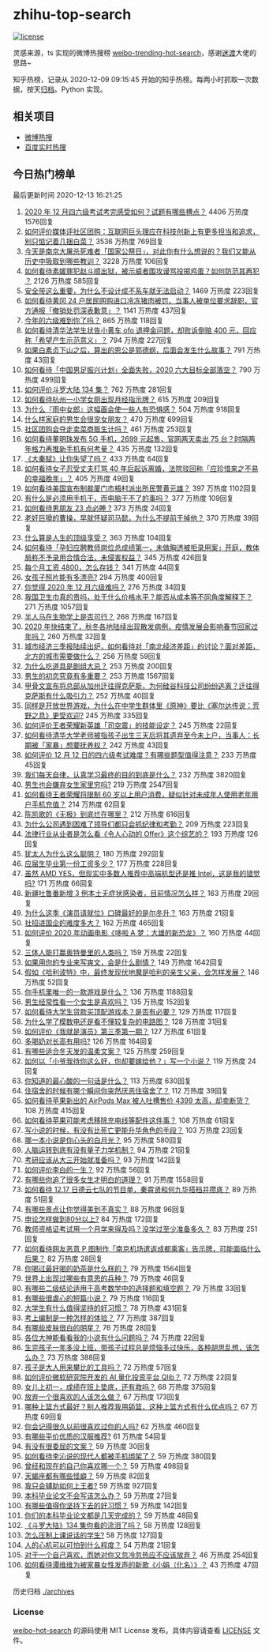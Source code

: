 # zhihu-top-search

[![license](https://img.shields.io/github/license/Arrackisarookie/zhihu-top-search)](https://github.com/Arrackisarookie/zhihu-top-search/blob/master/LICENSE)

灵感来源，ts 实现的微博热搜榜 [weibo-trending-hot-search](https://github.com/justjavac/weibo-trending-hot-search)，感谢[迷渡](https://github.com/justjavac)大佬的思路~

知乎热榜，记录从 2020-12-09 09:15:45 开始的知乎热榜。每两小时抓取一次数据，按天[归档](./archives)。Python 实现。

## 相关项目
+ [微博热搜](https://github.com/Arrackisarookie/weibo-hot-search)
+ [百度实时热搜](https://github.com/Arrackisarookie/baidu-hot-search)

## 今日热门榜单

<!-- Rank Begin -->

最后更新时间 2020-12-13 16:21:25

1. [2020 年 12 月四六级考试考完感受如何？试题有哪些槽点？](https://www.zhihu.com/question/434463391) 4406 万热度 1576回复
1. [如何评价媒体评社区团购：互联网巨头理应在科技创新上有更多担当和追求，别只惦记着几捆白菜？](https://www.zhihu.com/question/434417447) 3536 万热度 769回复
1. [今天是南京大屠杀死难者「国家公祭日」，对此你有什么想说的？我们又能从历史中吸取到哪些教训？](https://www.zhihu.com/question/434587937) 3228 万热度 106回复
1. [如何看待素媛罪犯赵斗顺出狱，被示威者围攻谩骂投掷鸡蛋？如何防范其再犯 ？](https://www.zhihu.com/question/434463282) 2126 万热度 585回复
1. [安全带这么重要，为什么不设计成不系车就无法启动？](https://www.zhihu.com/question/30162877) 1469 万热度 223回复
1. [如何看待黄冈 24 户居民网购进口冷冻猪肉被罚，当事人被单位要求辞职，官方通报「撤销处罚深表歉意」？](https://www.zhihu.com/question/434428147) 1141 万热度 437回复
1. [今年的六级难到你了吗？](https://www.zhihu.com/question/434520166) 865 万热度 118回复
1. [如何看待清华法学生状告小黄车 ofo 退押金问题，却败诉倒赔 400 元，回应称「希望产生示范意义」？](https://www.zhihu.com/question/434207689) 794 万热度 227回复
1. [如果白素贞下山之后，算出的恩公是郭德纲，后面会发生什么故事？](https://www.zhihu.com/question/432038058) 791 万热度 43回复
1. [如何看待「中国男足振兴计划」全面失败，2020 六大目标全部落空？](https://www.zhihu.com/question/434286196) 790 万热度 499回复
1. [如何评价斗罗大陆 134 集？](https://www.zhihu.com/question/433566197) 762 万热度 281回复
1. [如何看待杭州一小学女厕出现月经指示牌？](https://www.zhihu.com/question/434355875) 615 万热度 209回复
1. [为什么『雨中女郎』这幅画会使一些人有恐惧感？](https://www.zhihu.com/question/21525225) 504 万热度 918回复
1. [什么样家庭的男生会很宠女朋友？](https://www.zhihu.com/question/313152078) 470 万热度 699回复
1. [社区团购会夺走卖菜商贩生计吗？](https://www.zhihu.com/question/432629894) 461 万热度 253回复
1. [如何看待董明珠发布 5G 手机，2699 元起售，官网两天卖出 75 台？时隔两年格力再推新手机有何考量？](https://www.zhihu.com/question/434021475) 435 万热度 132回复
1. [《大秦赋》让你失望了吗？](https://www.zhihu.com/question/433283289) 433 万热度 64回复
1. [如何看待女子忍受丈夫打骂 40 年后起诉离婚，法院驳回称「应珍惜来之不易的幸福晚年」？](https://www.zhihu.com/question/434543281) 405 万热度 49回复
1. [如何看待美国宣布制裁厦门市梧村派出所民警黄元雄？](https://www.zhihu.com/question/434376954) 397 万热度 1102回复
1. [有什么是必须用手机干，而电脑干不了的事吗？](https://www.zhihu.com/question/433696129) 377 万热度 109回复
1. [如何看待男朋友 23 点必睡 ?](https://www.zhihu.com/question/365619051) 373 万热度 24回复
1. [老奸巨猾的曹操，早就怀疑司马懿，为什么不提前干掉他？](https://www.zhihu.com/question/427132978) 370 万热度 39回复
1. [什么算是人生的顶级享受？](https://www.zhihu.com/question/56328597) 363 万热度 104回复
1. [如何看待「孕妇应聘教师岗位总成绩第一，未做胸透被拒录用案」开庭，教体局称不予录用合情合法，未侵害权益？](https://www.zhihu.com/question/434376977) 345 万热度 426回复
1. [每个月工资 4800，怎么存钱？](https://www.zhihu.com/question/433122058) 341 万热度 44回复
1. [女孩子照片能有多漂亮?](https://www.zhihu.com/question/326533306) 294 万热度 400回复
1. [你觉得 2020 年 12 月六级难吗？](https://www.zhihu.com/question/434521903) 276 万热度 34回复
1. [我国卫生巾真的贵吗，处于什么价格水平？能否从成本等不同角度解释下？](https://www.zhihu.com/question/418037409) 271 万热度 1057回复
1. [半人马在生物学上是否可行？](https://www.zhihu.com/question/427605771) 268 万热度 167回复
1. [2020 年快结束了，秋冬各地陆续出现散发病例，疫情发展会影响春节回家过年吗？](https://www.zhihu.com/question/434611425) 260 万热度 32回复
1. [城市经济三季报陆续出炉，如何看待对「南北经济差距」的讨论？面对差距，北方的城市需要做什么？](https://www.zhihu.com/question/434197542) 256 万热度 59回复
1. [为什么吃道具是剧组大忌？](https://www.zhihu.com/question/47907880) 253 万热度 200回复
1. [男生的初恋究竟有多重要？](https://www.zhihu.com/question/284422641) 253 万热度 1567回复
1. [甲骨文宣布将总部从加州迁往得克萨斯，为何硅谷科技公司纷纷逃离？迁往得克萨斯有什么吸引力？](https://www.zhihu.com/question/434610442) 252 万热度 40回复
1. [同样是开放世界游戏，为什么在中学生群体里《原神》要比《塞尔达传说：荒野之息》更受欢迎?](https://www.zhihu.com/question/431797416) 245 万热度 335回复
1. [如何评价王者荣耀新英雄「司空震」的技能设定？](https://www.zhihu.com/question/434389291) 245 万热度 22回复
1. [如何看待清华大学老师被指孩子出生三天后将其遗弃至今未上户，当事人：长期被「家暴」想要抚养权？](https://www.zhihu.com/question/434516431) 242 万热度 43回复
1. [如何评价 12 月 12 日的四六级考试难度？有哪些题型值得注意？](https://www.zhihu.com/question/434464820) 233 万热度 45回复
1. [我们每天自律，认真学习最终的目的到底是什么？](https://www.zhihu.com/question/341125873) 232 万热度 3820回复
1. [男生也会嫌弃女生家里穷吗?](https://www.zhihu.com/question/372689929) 219 万热度 2547回复
1. [如何看待王者荣耀将限制 60 岁以上用户消费，疑似针对未成年人使用老年用户手机充值？](https://www.zhihu.com/question/434375221) 214 万热度 62回复
1. [陈凯歌的《无极》到底烂在哪里？](https://www.zhihu.com/question/20702665) 212 万热度 616回复
1. [为什么公司遇到困难了领导们都只会抓纪律和考勤？](https://www.zhihu.com/question/432303634) 209 万热度 223回复
1. [法律行业从业者是怎么看《令人心动的 Offer》这个综艺的？](https://www.zhihu.com/question/429842469) 193 万热度 126回复
1. [犹太人为什么这么聪明？](https://www.zhihu.com/question/19597316) 180 万热度 292回复
1. [应届生毕业第一份工资多少？](https://www.zhihu.com/question/344657217) 177 万热度 228回复
1. [虽然 AMD YES，但现实中多数人推荐中高端机型还是推 Intel，这是我的错觉吗?](https://www.zhihu.com/question/433988855) 171 万热度 66回复
1. [新疆吐鲁番新增 3 例本土无症状感染者，目前情况怎么样？](https://www.zhihu.com/question/434492097) 163 万热度 29回复
1. [为什么这季《演员请就位》口碑最好的是尔冬升？](https://www.zhihu.com/question/433301396) 163 万热度 21回复
1. [社招进国企的难度多大？](https://www.zhihu.com/question/313061788) 162 万热度 465回复
1. [如何评价 2020 年动画电影《哆啦 A 梦：大雄的新恐龙》？](https://www.zhihu.com/question/336041197) 160 万热度 44回复
1. [三体人能打赢奥特曼里的人类吗？](https://www.zhihu.com/question/431673739) 159 万热度 22回复
1. [如果用你的专业来写爽文，会是什么剧情？](https://www.zhihu.com/question/394297429) 149 万热度 1642回复
1. [假如《哈利波特》中，最终发现伏地魔是哈利的亲生父亲，会怎样发展？](https://www.zhihu.com/question/433010436) 146 万热度 52回复
1. [你手机里唯一的一款游戏是什么？](https://www.zhihu.com/question/430068341) 136 万热度 1188回复
1. [男生经常性看一个女生是喜欢吗？](https://www.zhihu.com/question/430158905) 135 万热度 152回复
1. [如何看待大学生贷款买顶配游戏本？是否有必要？](https://www.zhihu.com/question/434145656) 129 万热度 117回复
1. [为什么学了模数电还是看不懂较复杂的电路图？](https://www.zhihu.com/question/432824969) 128 万热度 31回复
1. [如何评价《我就是演员》第三季第一期？](https://www.zhihu.com/question/352732719) 127 万热度 61回复
1. [多喝奶对长高有用吗?](https://www.zhihu.com/question/426002620) 126 万热度 164回复
1. [有哪些适合冬天发的温柔文案？](https://www.zhihu.com/question/428926458) 125 万热度 259回复
1. [如何以「小爷我待你这么好，你却要嫁给他？」写一个小说？](https://www.zhihu.com/question/433765421) 119 万热度 24回复
1. [你知道的最心酸的一句话是什么？](https://www.zhihu.com/question/403124317) 113 万热度 630回复
1. [住宿舍的时候有哪个瞬间你突然厌恶住宿舍了？](https://www.zhihu.com/question/278887939) 112 万热度 39回复
1. [如何看待苹果新出的 AirPods Max 被人吐槽售价 4399 太高，却卖断货？](https://www.zhihu.com/question/433995186) 108 万热度 415回复
1. [如何看待苹果可能考虑移除充电线等配件这件事？](https://www.zhihu.com/question/434207581) 108 万热度 61回复
1. [写小说的时候，有没有比死亡更能升华角色的手段？](https://www.zhihu.com/question/434441815) 103 万热度 23回复
1. [哪一本小说是你心头的白月光？](https://www.zhihu.com/question/370641581) 95 万热度 580回复
1. [人脑运转到底有没有量子力学机制？](https://www.zhihu.com/question/269417463) 94 万热度 21回复
1. [考研应该从大三开始就准备吗？](https://www.zhihu.com/question/339428982) 93 万热度 142回复
1. [如何评价李白的一生？](https://www.zhihu.com/question/50558667) 92 万热度 56回复
1. [有哪些你追了很多女生才明白的道理？](https://www.zhihu.com/question/385019055) 91 万热度 1558回复
1. [如何看待 12.17 日德云七队的节目单，秦霄贤和何九华搭档并攒底？](https://www.zhihu.com/question/434353991) 89 万热度 51回复
1. [有哪些景点让你觉得美到不真实？](https://www.zhihu.com/question/430519471) 88 万热度 96回复
1. [申论怎样做到80分以上?](https://www.zhihu.com/question/319949752) 84 万热度 172回复
1. [教师资格证考试用一个月学来得及吗？没学过至少准备多久？](https://www.zhihu.com/question/412569772) 83 万热度 251回复
1. [如何看待网友恶意 P 图制作「南京机场遣返成都乘客」告示牌，可能面临什么后果？](https://www.zhihu.com/question/434514806) 82 万热度 28回复
1. [你喝过最好喝的奶茶是什么样的？](https://www.zhihu.com/question/324665833) 79 万热度 1564回复
1. [世界上出现过哪些有意思的兵种？](https://www.zhihu.com/question/419256945) 79 万热度 46回复
1. [有哪些二级结论适用于高考数学中的选择题和填空题？](https://www.zhihu.com/question/321322940) 79 万热度 33回复
1. [有哪些很虐心的短篇小说？](https://www.zhihu.com/question/386856669) 79 万热度 116回复
1. [大学生有什么值得坚持的好习惯？](https://www.zhihu.com/question/418051943) 78 万热度 431回复
1. [考上编制是一种怎样的体验？](https://www.zhihu.com/question/64229374) 77 万热度 387回复
1. [有哪些皮肤很白的明星？](https://www.zhihu.com/question/321631237) 76 万热度 28回复
1. [各位大神能看看我的小说有什么问题吗？](https://www.zhihu.com/question/434398221) 74 万热度 22回复
1. [生完孩子一年多没上班，带孩子过程总是烦恼多过快乐，各种胡思乱想，该怎么办？](https://www.zhihu.com/question/303999777) 73 万热度 388回复
1. [孩子是大人用来攀比的工具吗？](https://www.zhihu.com/question/366084003) 72 万热度 57回复
1. [如何评价微软研究院开发的 AI 量化投资平台 Qlib？](https://www.zhihu.com/question/434138202) 72 万热度 22回复
1. [女儿上初一，成绩在班上垫底，还有救吗？](https://www.zhihu.com/question/431124748) 68 万热度 375回复
1. [放弃一个很喜欢的人该怎么做？](https://www.zhihu.com/question/433811415) 67 万热度 173回复
1. [哪种上篮方式最好？别人推荐我用舔篮，这种上篮方式有什么优点吗？](https://www.zhihu.com/question/425287688) 67 万热度 69回复
1. [你会记得很久以前很喜欢过你的人吗?](https://www.zhihu.com/question/425929065) 62 万热度 460回复
1. [有哪些平价优质的汉服推荐?](https://www.zhihu.com/question/430938901) 61 万热度 54回复
1. [有没有很委屈的文案？](https://www.zhihu.com/question/430927097) 59 万热度 30回复
1. [如何看待李沁说的现代人都被手机绑架了？](https://www.zhihu.com/question/434357103) 59 万热度 380回复
1. [曾经和现在的自己你喜欢哪一个？](https://www.zhihu.com/question/427192374) 59 万热度 498回复
1. [天蝎座都有哪些怪癖？](https://www.zhihu.com/question/343302007) 59 万热度 82回复
1. [我只会辅助如何上王者?](https://www.zhihu.com/question/430384187) 59 万热度 927回复
1. [本科毕业论文不会写该怎么办？](https://www.zhihu.com/question/379902177) 59 万热度 27回复
1. [有哪些值得你坚持下去的好习惯？](https://www.zhihu.com/question/418265751) 59 万热度 142回复
1. [你们的本科毕业论文都是几天完成的？](https://www.zhihu.com/question/275580447) 59 万热度 48回复
1. [《斗罗大陆》134 集你看的流泪了吗？](https://www.zhihu.com/question/434465046) 58 万热度 128回复
1. [怎么压制上课说话的学生?](https://www.zhihu.com/question/422882343) 58 万热度 127回复
1. [人的心机可以可怕到什么程度？](https://www.zhihu.com/question/431044917) 54 万热度 21回复
1. [对于一个自己喜欢，而她对你又忽冷忽热应不应该放弃？](https://www.zhihu.com/question/429264012) 46 万热度 254回复
1. [如何看待谭维维为被家暴女性发声的新歌《小娟（化名）》？](https://www.zhihu.com/question/434386197) 43 万热度 47回复
<!-- Rank End -->

历史归档 [./archives](./archives)

### License

[weibo-hot-search](https://github.com/Arrackisarookie/zhihu-top-search) 的源码使用 MIT License 发布。具体内容请查看 [LICENSE](./LICENSE) 文件。

